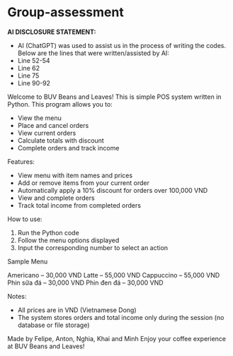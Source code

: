 # Group-assessment



**AI DISCLOSURE STATEMENT:**
- AI (ChatGPT) was used to assist us in the process of writing the codes. Below are the lines that were written/assisted by AI:
- Line 52-54
- Line 62
- Line 75
- Line 90-92



Welcome to BUV Beans and Leaves!
This is simple POS system written in Python.
This program allows you to:

- View the menu
- Place and cancel orders
- View current orders
- Calculate totals with discount
- Complete orders and track income

Features:

- View menu with item names and prices
- Add or remove items from your current order
- Automatically apply a 10% discount for orders over 100,000 VND
- View and complete orders
- Track total income from completed orders

How to use:

1. Run the Python code
2. Follow the menu options displayed
3. Input the corresponding number to select an action


Sample Menu

Americano – 30,000 VND
Latte – 55,000 VND
Cappuccino – 55,000 VND
Phin sữa đá – 30,000 VND
Phin đen đá – 30,000 VND

Notes:
- All prices are in VND (Vietnamese Dong)
- The system stores orders and total income only during the session (no database or file storage)

Made by Felipe, Anton, Nghia, Khai and Minh
Enjoy your coffee experience at BUV Beans and Leaves!




